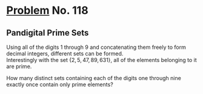 # [Problem](https://projecteuler.net/problem=118) No. 118

## Pandigital Prime Sets

Using all of the digits 1 through 9 and concatenating them freely to form decimal integers, different sets can be formed.<br>
Interestingly with the set $\{2, 5, 47, 89, 631\}$, all of the elements belonging to it are prime.

How many distinct sets containing each of the digits one through nine exactly once contain only prime elements?
